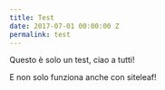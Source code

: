 ```yaml
---
title: Test
date: 2017-07-01 00:00:00 Z
permalink: test
---
```


Questo è solo un test, ciao a tutti!

E non solo funziona anche con siteleaf!
